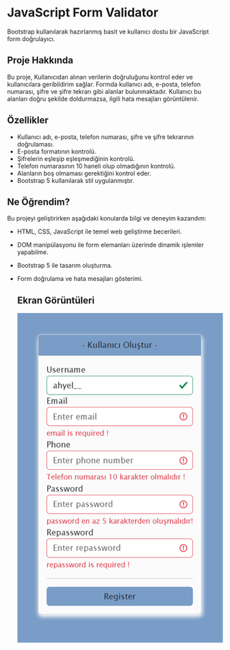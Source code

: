 # JavaScript Form Validator
Bootstrap kullanılarak hazırlanmış basit ve kullanıcı dostu bir JavaScript form doğrulayıcı. 

## Proje Hakkında
Bu proje, Kullanıcıdan alınan verilerin doğruluğunu kontrol eder ve kullanıcılara geribildirim sağlar. Formda kullanıcı adı, e-posta, telefon numarası, şifre ve şifre tekrarı gibi alanlar bulunmaktadır. Kullanıcı bu alanları doğru şekilde doldurmazsa, ilgili hata mesajları görüntülenir.

## Özellikler
- Kullanıcı adı, e-posta, telefon numarası, şifre ve şifre tekrarının doğrulaması.
- E-posta formatının kontrolü.
- Şifrelerin eşleşip eşleşmediğinin kontrolü.
- Telefon numarasının 10 haneli olup olmadığının kontrolü.
- Alanların boş olmaması gerektiğini kontrol eder.
- Bootstrap 5 kullanılarak stil uygulanmıştır.


## Ne Öğrendim?
Bu projeyi geliştirirken aşağıdaki konularda bilgi ve deneyim kazandım:

- HTML, CSS, JavaScript ile temel web geliştirme becerileri.
- DOM manipülasyonu ile form elemanları üzerinde dinamik işlemler yapabilme.
- Bootstrap 5 ile tasarım oluşturma.
- Form doğrulama ve hata mesajları gösterimi.


  ## Ekran Görüntüleri

  ![To-Do App Screenshot](./image/d.png)
